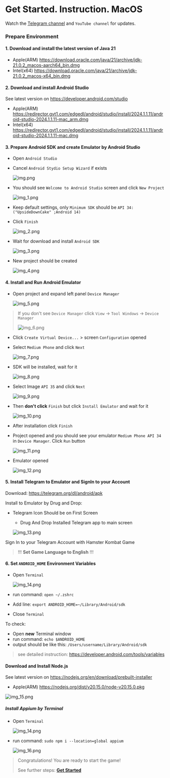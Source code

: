 
# Get Started. Instruction. MacOS
Watch the [Telegram channel](https://t.me/hamster_kombat_farm_bot_free) and `YouTube channel` for updates.

### Prepare Environment

#### 1. Download and install the latest version of Java 21
- Apple(ARM) https://download.oracle.com/java/21/archive/jdk-21.0.2_macos-aarch64_bin.dmg
- Intel(x64) https://download.oracle.com/java/21/archive/jdk-21.0.2_macos-x64_bin.dmg

#### 2. Download and install Android Studio
See latest version on https://developer.android.com/studio
- Apple(ARM) https://redirector.gvt1.com/edgedl/android/studio/install/2024.1.1.11/android-studio-2024.1.1.11-mac_arm.dmg
- Intel(x64) https://redirector.gvt1.com/edgedl/android/studio/install/2024.1.1.11/android-studio-2024.1.1.11-mac.dmg

#### 3. Prepare Android SDK and create Emulator by Android Studio
- Open `Android Studio`
- Cancel `Android Stydio Setup Wizard` if exists

  ![img.png](img.png)
- You should see `Welcome to Android Studio` screen and click `New Project`

  ![img_1.png](img_1.png)
- Keep default settings, only `Minimum SDK` should be `API 34: ("UpsideDownCake" ;Android 14)`
- Click `Finish`

  ![img_2.png](img_2.png)
- Wait for download and install `Android SDK`

  ![img_3.png](img_3.png)
- New project should be created

  ![img_4.png](img_4.png)

#### 4. Install and Run Android Emulator
- Open project and expand left panel `Device Manager`

  ![img_5.png](img_5.png)
> If you don't see `Device Manager` click `View` -> `Tool Windows` -> `Device Manager`
>
> ![img_6.png](img_6.png)
- Click `Create Virtual Device...` > screen `Configuration` opened
- Select `Medium Phone` and click `Next`

  ![img_7.png](img_7.png)
- SDK will be installed, wait for it

  ![img_8.png](img_8.png)
- Select Image `API 35` and click `Next`

  ![img_9.png](img_9.png)
- Then **don't click** `Finish` but click `Install Emulator` and wait for it

  ![img_10.png](img_10.png)
- After installation click `Finish`
- Project opened and you should see your emulator `Medium Phone API 34` in `Device Manager`. Click `Run` button

  ![img_11.png](img_11.png)
- Emulator opened

  ![img_12.png](img_12.png)

#### 5. Install Telegram to Emulator and SignIn to your Account
Download: https://telegram.org/dl/android/apk

Install to Emulator by Drug and Drop:

- Telegram Icon Should be on First Screen
    - Drug And Drop Installed Telegram app to main screen

  ![img_13.png](img_13.png)

Sign In to your Telegram Account with Hamster Kombat Game

> !!! **Set Game Language to English** !!!

#### 6. Set `ANDROID_HOME` Environment Variables
- Open `Terminal`

  ![img_14.png](img_14.png)
- run command: `open ~/.zshrc`
- Add line: `export ANDROID_HOME=~/Library/Android/sdk`
- Close `Terminal`

To check:
- Open **new** Terminal window
- run command: `echo $ANDROID_HOME`
- output should be like this: `/Users/username/Library/Android/sdk`

> see detailed instruction: https://developer.android.com/tools/variables

#### Download and Install Node.js
See latest version on https://nodejs.org/en/download/prebuilt-installer

- Apple(ARM) https://nodejs.org/dist/v20.15.0/node-v20.15.0.pkg

![img_15.png](img_15.png)

##### Install Appium by Terminal
- Open `Terminal`

  ![img_14.png](img_14.png)
- run command: `sudo npm i --location=global appium`

  ![img_16.png](img_16.png)

> Congratulations! You are ready to start the game!
>
> See further steps: **[Get Started](get-started.md)**
